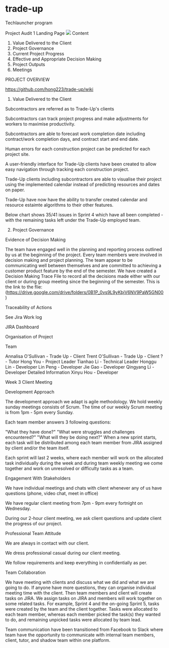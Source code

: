 # trade-up
Techlauncher program
 
Project Audit 1 Landing Page
<img src="https://github.com/hong223/trade-up/blob/master/images/Trade-Up.png" />
Content

1. Value Delivered to the Client 
2. Project Governance 
3. Current Project Progress 
4. Effective and Appropriate Decision Making 
5. Project Outputs 
6. Meetings


PROJECT OVERVIEW

https://github.com/hong223/trade-up/wiki 
1. Value Delivered to the Client

Subcontractors are referred as to Trade-Up's clients

Subcontractors can track project progress and make adjustments for workers to maximise productivity.

Subcontractors are able to forecast work completion date including contract/work completion days, and contract start and end date.

Human errors for each construction project can be predicted for each project site.

A user-friendly interface for Trade-Up clients have been created to allow easy navigation through tracking each construction project.

Trade-Up clients including subcontractors are able to visualise their project using the implemented calendar instead of predicting resources and dates on paper.

Trade-Up have now have the ability to transfer created calendar and resource estaimte algorithms to their other features.

Below chart shows 35/41 issues in Sprint 4 which have all been completed - with the remaining tasks left under the Trade-Up employed team.






2. Project Governance

Evidence of Decision Making

The team have engaged well in the planning and reporting process outlined by us at the beginning of the project. Every team members were involved in decision making and project planning. The team appear to be communicating well between themselves and are committed to achieving a customer product feature by the end of the semester. We have created a Decision Making Trace File to record all the decisions made either with our client or during group meeting since the beginning of the semester. This is the link to the flie: (https://drive.google.com/drive/folders/0B1P_0vs9L9yKbjV6NV9PaW5GN00)

Traceability of Actions

See Jira Work log

JIRA Dashboard

Organisation of Project

Team

Annalisa O'Sullivan - Trade Up - Client
Trent O'Sullivan - Trade Up - Client
? - Tutor
Hong You - Project Leader
Tianhao Li - Technical Leader
Honggu Lin - Developer
Lin Peng - Developer
Jie Gao - Developer
Qingyang Li - Developer
Detailed Information
Xinyu Hou - Developer


Week 3 Client Meeting





Development Approach

The development approach we adapt is agile methodology. We hold weekly sunday meetings consists of Scrum. The time of our weekly Scrum meeting is from 1pm - 5pm every Sunday.

Each team member answers 3 following questions:

"What they have done?"
"What were struggles and challenges encountered?"
"What will they be doing next?"
When a new sprint starts, each task will be distributed among each team member from JIRA assigned by client and/or the team itself.

Each sprint will last 2 weeks, where each member will work on the allocated task individually during the week and during team weekly meeting we come together and work on unresolved or difficulty tasks as a team.

Engagement With Stakeholders

We have individual meetings and chats with client whenever any of us have questions (phone, video chat, meet in office)

We have regular client meeting from 7pm - 9pm every fortnight on Wednesday.

During our 2-hour client meeting, we ask client questions and update client the progress of our project.

Professional Team Attitude

We are always in contact with our client.

We dress professional casual during our client meeting.

We follow requirements and keep everything in confidentially as per.

Team Collaboration

We have meeting with clients and discuss what we did and what we are going to do. If anyone have more questions, they can organise individual meeting time with the client. Then team members and client will create tasks on JIRA. We assign tasks on JIRA and members will work together on some related tasks. For example, Sprint 4 and the on-going Sprint 5, tasks were created by the team and the client together. Tasks were allocated to each team member, whereas each member picked the task(s) they wanted to do, and remaining unpicked tasks were allocated by team lead.

Team communication have been transitioned from Facebook to Slack where team have the opportunity to communicate with internal team members, client, tutor, and shadow team within one platform.





